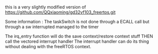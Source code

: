 this is a very slightly modified version of https://github.com/QQxiaoming/gd32vf103_freertos.git

Some information :
The taskSwitch is not done through a ECALL call but through a sw interrupted managed to the timer

The irq_entry function will do the save context/restore context stuff THEN call the vectored interrupt handler
The interrupt handler can do its thing without dealing with the freeRTOS context.